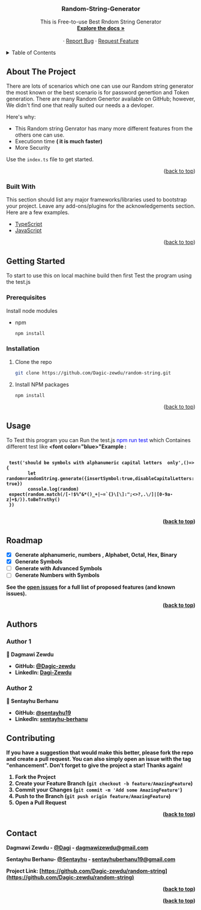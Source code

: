 <div id="top"></div>
<!--
*** Thanks for checking out the Best-README-Template. If you have a suggestion
*** that would make this better, please fork the repo and create a pull request
*** or simply open an issue with the tag "enhancement".
*** Don't forget to give the project a star!
*** Thanks again! Now go create something AMAZING! :D
-->



<!-- PROJECT SHIELDS -->
<!--
*** I'm using markdown "reference style" links for readability.
*** Reference links are enclosed in brackets [ ] instead of parentheses ( ).
*** See the bottom of this document for the declaration of the reference variables
*** for contributors-url, forks-url, etc. This is an optional, concise syntax you may use.
*** https://www.markdownguide.org/basic-syntax/#reference-style-links
-->
<!-- [![Contributors][contributors-shield]][contributors-url]
[![Forks][forks-shield]][forks-url]
[![Stargazers][stars-shield]][stars-url]
[![Issues][issues-shield]][issues-url]
[![MIT License][license-shield]][license-url]
[![LinkedIn][linkedin-shield]][linkedin-url]

 -->
<!-- PROJECT LOGO -->
<br />
<div align="center">
<!--   <a href="https://github.com/othneildrew/Best-README-Template">
    <img src="images/logo.png" alt="Logo" width="80" height="80">
  </a> -->

  <h3 align="center">Random-String-Generator</h3>

  <p align="center">
    This is Free-to-use Best Rndom String Generator 
    <br />
    <a href="https://github.com/Dagic-zewdu/random-string"><strong>Explore the docs »</strong></a>
    <br />
    <br />
   <!-- <a href="https://github.com/Dagic-zewdu/random-string">View Demo</a>  -->
    ·
    <a href="https://github.com/Dagic-zewdu/random-string/issues">Report Bug</a>
    ·
    <a href="https://github.com/Dagic-zewdu/random-string/issues">Request Feature</a>
  </p>
</div>



<!-- TABLE OF CONTENTS -->
<details>
  <summary>Table of Contents</summary>
  <ol>
    <li>
      <a href="#about-the-project">About The Project</a>
      <ul>
        <li><a href="#built-with">Built With</a></li>
      </ul>
    </li>
    <li>
      <a href="#getting-started">Getting Started</a>
      <ul>
        <li><a href="#prerequisites">Prerequisites</a></li>
        <li><a href="#installation">Installation</a></li>
      </ul>
    </li>
    <li><a href="#usage">Usage</a></li>
    <li><a href="#roadmap">Roadmap</a></li>
    <li><a href="#contributing">Contributing</a></li>
    <li><a href="#license">License</a></li>
    <li><a href="#contact">Contact</a></li>
    <li><a href="#acknowledgments">Acknowledgments</a></li>
  </ol>
</details>



<!-- ABOUT THE PROJECT -->
## About The Project

<!-- [![Product Name Screen Shot][product-screenshot]](https://example.com) -->

There are lots of scenarios which one can use our Random string generator the most known or the best scenario is for password genertion and Token generation.
There are many Random Genertor available on GitHub; however, We didn't find one that really suited our needs a a devloper.

Here's why:
* This Random string Genrator has many more different features from the others one can use. 
* Executionn time  <b>( it is much faster) </b>
* More Security



Use the `index.ts` file to get started.

<p align="right">(<a href="#top">back to top</a>)</p>



### Built With

This section should list any major frameworks/libraries used to bootstrap your project. Leave any add-ons/plugins for the acknowledgements section. Here are a few examples.

* [TypeScript](https://www.typescriptlang.org/)
* [JavaScript](https://www.javascript.com/)

<p align="right">(<a href="#top">back to top</a>)</p>



<!-- GETTING STARTED -->
## Getting Started

To start to use this on local machine build then first Test the program using the test.js  

### Prerequisites

Install node modules 
* npm
  ```sh
  npm install
  ```

### Installation


<!-- 1. Get a free API Key at [https://example.com](https://example.com) -->
1. Clone the repo
   ```sh
   git clone https://github.com/Dagic-zewdu/random-string.git
   ```
2. Install NPM packages
   ```sh
   npm install
   ```
<!-- 4. Enter your API in `config.js`
   ```js
   const API_KEY = 'ENTER YOUR API'; -->
  

<p align="right">(<a href="#top">back to top</a>)</p>



## Usage

To Test this program you can Run the test.js <font color="blue"> npm run test </font> which Containes different test like 
<b><font color="blue>"Example :</font><b>

 
 
<code>
 test('should be symbols with alphanumeric capital letters  only',()=>{
        let random=randomString.generate({insertSymbol:true,disableCapitalLetters:true})
        console.log(random)
 expect(random.match(/[-!$%^&*()_+|~=`{}\[\]:";<>?,.\/]|[0-9a-z]+$/)).toBeTruthy()
 }) 
 </code>
<!-- _For more examples, please refer to the [Documentation](https://example.com)_ -->

<p align="right">(<a href="#top">back to top</a>)</p>



<!-- ROADMAP -->

## Roadmap

- [x] Generate alphanumeric, numbers , Alphabet, Octal, Hex, Binary 
- [x] Generate Symbols
- [ ] Generate with Advanced Symbols
- [ ] Generate Numbers with Symbols

See the [open issues](https://github.com/Dagic-zewdu/random-string/issues) for a full list of proposed features (and known issues).

<p align="right">(<a href="#top">back to top</a>)</p>

## Authors

### Author 1

👤 **Dagmawi Zewdu**

 - GitHub: [@Dagic-zewdu](https://github.com/Dagic-zewdu)
- LinkedIn: [Dagi-Zewdu](https://www.linkedin.com/in/dagi-zewdu-21b835215)

### Author 2

👤 **Sentayhu Berhanu**

- GitHub: [@sentayhu19](https://github.com/sentayhu19)
- LinkedIn: [sentayhu-berhanu](https://www.linkedin.com/in/sentayhu-berhanu-6376579a/)

<!-- CONTRIBUTING -->
## Contributing

If you have a suggestion that would make this better, please fork the repo and create a pull request. You can also simply open an issue with the tag "enhancement".
Don't forget to give the project a star! Thanks again!

1. Fork the Project
2. Create your Feature Branch (`git checkout -b feature/AmazingFeature`)
3. Commit your Changes (`git commit -m 'Add some AmazingFeature'`)
4. Push to the Branch (`git push origin feature/AmazingFeature`)
5. Open a Pull Request

<p align="right">(<a href="#top">back to top</a>)</p>



<!-- LICENSE
## License

Distributed under the MIT License. See `LICENSE.txt` for more information.

<p align="right">(<a href="#top">back to top</a>)</p> -->



<!-- CONTACT -->
## Contact

Dagmawi Zewdu -   [@Dagi](https://twitter.com/dagmawi-zewdu) - dagmawizewdu@gmail.com
 
Sentayhu Berhanu- [@Sentayhu](https://twitter.com/VoltageBerhanu) - sentayhuberhanu19@gmail.com

Project Link: [https://github.com/Dagic-zewdu/random-string](https://github.com/Dagic-zewdu/random-string)

<p align="right">(<a href="#top">back to top</a>)</p>



<!-- ACKNOWLEDGMENTS
## Acknowledgments -->


<p align="right">(<a href="#top">back to top</a>)</p>



<!-- MARKDOWN LINKS & IMAGES -->
<!-- https://www.typescriptlang.org/ -->
